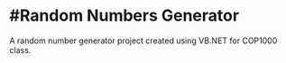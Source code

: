 #Random Numbers Generator
=============================
A random number generator project created using VB.NET for COP1000 class.